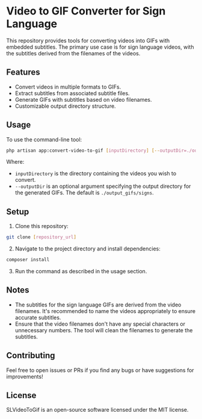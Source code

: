 # Video to GIF Converter for Sign Language

This repository provides tools for converting videos into GIFs with embedded subtitles. The primary use case is for sign language videos, with the subtitles derived from the filenames of the videos.

## Features

- Convert videos in multiple formats to GIFs.
- Extract subtitles from associated subtitle files.
- Generate GIFs with subtitles based on video filenames.
- Customizable output directory structure.

## Usage

To use the command-line tool:

```bash
php artisan app:convert-video-to-gif [inputDirectory] [--outputDir=./output_gifs/signs]
```

Where:

- `inputDirectory` is the directory containing the videos you wish to convert.
- `--outputDir` is an optional argument specifying the output directory for the generated GIFs. The default is `./output_gifs/signs`.

## Setup

1. Clone this repository:
```bash
git clone [repository_url]
```

2. Navigate to the project directory and install dependencies:
```bash
composer install
```

3. Run the command as described in the usage section.

## Notes

- The subtitles for the sign language GIFs are derived from the video filenames. It's recommended to name the videos appropriately to ensure accurate subtitles.
- Ensure that the video filenames don't have any special characters or unnecessary numbers. The tool will clean the filenames to generate the subtitles.

## Contributing

Feel free to open issues or PRs if you find any bugs or have suggestions for improvements!

## License

SLVideoToGif is an open-source software licensed under the MIT license.

